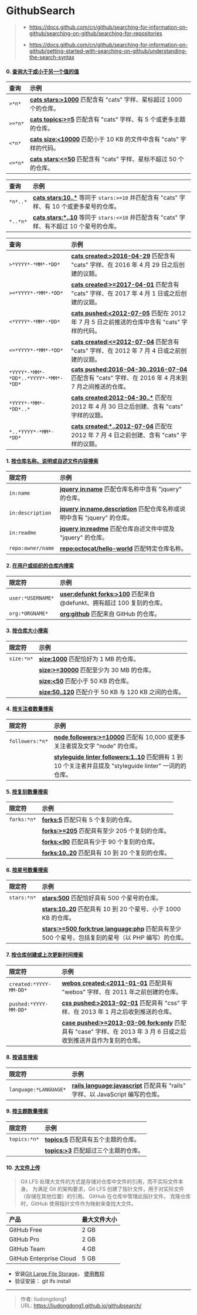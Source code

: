 # GithubSearch


>- https://docs.github.com/cn/github/searching-for-information-on-github/searching-on-github/searching-for-repositories
>
>- https://docs.github.com/cn/github/searching-for-information-on-github/getting-started-with-searching-on-github/understanding-the-search-syntax

#### 0. [查询大于或小于另一个值的值](https://docs.github.com/cn/github/searching-for-information-on-github/getting-started-with-searching-on-github/understanding-the-search-syntax#query-for-values-greater-or-less-than-another-value)

| 查询    | 示例                                                         |
| :------ | :----------------------------------------------------------- |
| `>*n*`  | **[cats stars:>1000](https://github.com/search?utf8=✓&q=cats+stars%3A>1000&type=Repositories)** 匹配含有 "cats" 字样、星标超过 1000 个的仓库。 |
| `>=*n*` | **[cats topics:>=5](https://github.com/search?utf8=✓&q=cats+topics%3A>%3D5&type=Repositories)** 匹配含有 "cats" 字样、有 5 个或更多主题的仓库。 |
| `<*n*`  | **[cats size:<10000](https://github.com/search?utf8=✓&q=cats+size%3A<10000&type=Code)** 匹配小于 10 KB 的文件中含有 "cats" 字样的代码。 |
| `<=*n*` | **[cats stars:<=50](https://github.com/search?utf8=✓&q=cats+stars%3A<%3D50&type=Repositories)** 匹配含有 "cats" 字样、星标不超过 50 个的仓库。 |

| 查询     | 示例                                                         |
| :------- | :----------------------------------------------------------- |
| `*n*..*` | **[cats stars:10..\*](https://github.com/search?utf8=✓&q=cats+stars%3A10..\*&type=Repositories)** 等同于 `stars:>=10` 并匹配含有 "cats" 字样、有 10 个或更多星号的仓库。 |
| `*..*n*` | **[cats stars:\*..10](https://github.com/search?utf8=✓&q=cats+stars%3A"\*..10"&type=Repositories)** 等同于 `stars:<=10` 并匹配含有 "cats" 字样、有不超过 10 个星号的仓库。 |

| 查询                                 | 示例                                                         |
| :----------------------------------- | :----------------------------------------------------------- |
| `>*YYYY*-*MM*-*DD*`                  | **[cats created:>2016-04-29](https://github.com/search?utf8=✓&q=cats+created%3A>2016-04-29&type=Issues)** 匹配含有 "cats" 字样、在 2016 年 4 月 29 日之后创建的议题。 |
| `>=*YYYY*-*MM*-*DD*`                 | **[cats created:>=2017-04-01](https://github.com/search?utf8=✓&q=cats+created%3A>%3D2017-04-01&type=Issues)** 匹配含有 "cats" 字样、在 2017 年 4 月 1 日或之后创建的议题。 |
| `<*YYYY*-*MM*-*DD*`                  | **[cats pushed:<2012-07-05](https://github.com/search?q=cats+pushed%3A<2012-07-05&type=Code&utf8=✓)** 匹配在 2012 年 7 月 5 日之前推送的仓库中含有 "cats" 字样的代码。 |
| `<=*YYYY*-*MM*-*DD*`                 | **[cats created:<=2012-07-04](https://github.com/search?utf8=✓&q=cats+created%3A<%3D2012-07-04&type=Issues)** 匹配含有 "cats" 字样、在 2012 年 7 月 4 日或之前创建的议题。 |
| `*YYYY*-*MM*-*DD*..*YYYY*-*MM*-*DD*` | **[cats pushed:2016-04-30..2016-07-04](https://github.com/search?utf8=✓&q=cats+pushed%3A2016-04-30..2016-07-04&type=Repositories)** 匹配含有 "cats" 字样、在 2016 年 4 月末到 7 月之间推送的仓库。 |
| `*YYYY*-*MM*-*DD*..*`                | **[cats created:2012-04-30..\*](https://github.com/search?utf8=✓&q=cats+created%3A2012-04-30..\*&type=Issues)** 匹配在 2012 年 4 月 30 日之后创建、含有 "cats" 字样的议题。 |
| `*..*YYYY*-*MM*-*DD*`                | **[cats created:\*..2012-07-04](https://github.com/search?utf8=✓&q=cats+created%3A\*..2012-07-04&type=Issues)** 匹配在 2012 年 7 月 4 日之前创建、含有 "cats" 字样的议题。 |

#### 1. [按仓库名称、说明或自述文件内容搜索](https://docs.github.com/cn/github/searching-for-information-on-github/searching-on-github/searching-for-repositories#search-by-repository-name-description-or-contents-of-the-readme-file)

| 限定符            | 示例                                                         |
| :---------------- | :----------------------------------------------------------- |
| `in:name`         | [**jquery in:name**](https://github.com/search?q=jquery+in%3Aname&type=Repositories) 匹配仓库名称中含有 "jquery" 的仓库。 |
| `in:description`  | [**jquery in:name,description**](https://github.com/search?q=jquery+in%3Aname%2Cdescription&type=Repositories) 匹配仓库名称或说明中含有 "jquery" 的仓库。 |
| `in:readme`       | [**jquery in:readme**](https://github.com/search?q=jquery+in%3Areadme&type=Repositories) 匹配仓库自述文件中提及 "jquery" 的仓库。 |
| `repo:owner/name` | [**repo:octocat/hello-world**](https://github.com/search?q=repo%3Aoctocat%2Fhello-world) 匹配特定仓库名称。 |

#### 2. [在用户或组织的仓库内搜索](https://docs.github.com/cn/github/searching-for-information-on-github/searching-on-github/searching-for-repositories#search-within-a-users-or-organizations-repositories)

| 限定符            | 示例                                                         |
| :---------------- | :----------------------------------------------------------- |
| `user:*USERNAME*` | [**user:defunkt forks:>100**](https://github.com/search?q=user%3Adefunkt+forks%3A>%3D100&type=Repositories) 匹配来自 @defunkt、拥有超过 100 复刻的仓库。 |
| `org:*ORGNAME*`   | [**org:github**](https://github.com/search?utf8=✓&q=org%3Agithub&type=Repositories) 匹配来自 GitHub 的仓库。 |

#### 3. [按仓库大小搜索](https://docs.github.com/cn/github/searching-for-information-on-github/searching-on-github/searching-for-repositories#search-by-repository-size)

| 限定符     | 示例                                                         |
| :--------- | :----------------------------------------------------------- |
| `size:*n*` | [**size:1000**](https://github.com/search?q=size%3A1000&type=Repositories) 匹配恰好为 1 MB 的仓库。 |
|            | [**size:>=30000**](https://github.com/search?q=size%3A>%3D30000&type=Repositories) 匹配至少为 30 MB 的仓库。 |
|            | [**size:<50**](https://github.com/search?q=size%3A<50&type=Repositories) 匹配小于 50 KB 的仓库。 |
|            | [**size:50..120**](https://github.com/search?q=size%3A50..120&type=Repositories) 匹配介于 50 KB 与 120 KB 之间的仓库。 |

#### 4. [按关注者数量搜索](https://docs.github.com/cn/github/searching-for-information-on-github/searching-on-github/searching-for-repositories#search-by-number-of-followers)

| 限定符          | 示例                                                         |
| :-------------- | :----------------------------------------------------------- |
| `followers:*n*` | [**node followers:>=10000**](https://github.com/search?q=node+followers%3A>%3D10000) 匹配有 10,000 或更多关注者提及文字 "node" 的仓库。 |
|                 | [**styleguide linter followers:1..10**](https://github.com/search?q=styleguide+linter+followers%3A1..10&type=Repositories) 匹配拥有 1 到 10 个关注者并且提及 "styleguide linter" 一词的的仓库。 |

#### 5. [按复刻数量搜索](https://docs.github.com/cn/github/searching-for-information-on-github/searching-on-github/searching-for-repositories#search-by-number-of-forks)

| 限定符      | 示例                                                         |
| :---------- | :----------------------------------------------------------- |
| `forks:*n*` | [**forks:5**](https://github.com/search?q=forks%3A5&type=Repositories) 匹配只有 5 个复刻的仓库。 |
|             | [**forks:>=205**](https://github.com/search?q=forks%3A>%3D205&type=Repositories) 匹配具有至少 205 个复刻的仓库。 |
|             | [**forks:<90**](https://github.com/search?q=forks%3A<90&type=Repositories) 匹配具有少于 90 个复刻的仓库。 |
|             | [**forks:10..20**](https://github.com/search?q=forks%3A10..20&type=Repositories) 匹配具有 10 到 20 个复刻的仓库。 |

#### 6. [按星号数量搜索](https://docs.github.com/cn/github/searching-for-information-on-github/searching-on-github/searching-for-repositories#search-by-number-of-stars)

| 限定符      | 示例                                                         |
| :---------- | :----------------------------------------------------------- |
| `stars:*n*` | [**stars:500**](https://github.com/search?utf8=✓&q=stars%3A500&type=Repositories) 匹配恰好具有 500 个星号的仓库。 |
|             | [**stars:10..20**](https://github.com/search?q=stars%3A10..20+size%3A<1000&type=Repositories) 匹配具有 10 到 20 个星号、小于 1000 KB 的仓库。 |
|             | [**stars:>=500 fork:true language:php**](https://github.com/search?q=stars%3A>%3D500+fork%3Atrue+language%3Aphp&type=Repositories) 匹配具有至少 500 个星号，包括复刻的星号（以 PHP 编写）的仓库。 |

#### 7.  [按仓库创建或上次更新时间搜索](https://docs.github.com/cn/github/searching-for-information-on-github/searching-on-github/searching-for-repositories#search-by-when-a-repository-was-created-or-last-updated)

| 限定符                 | 示例                                                         |
| :--------------------- | :----------------------------------------------------------- |
| `created:*YYYY-MM-DD*` | [**webos created:<2011-01-01**](https://github.com/search?q=webos+created%3A<2011-01-01&type=Repositories) 匹配具有 "webos" 字样、在 2011 年之前创建的仓库。 |
| `pushed:*YYYY-MM-DD*`  | [**css pushed:>2013-02-01**](https://github.com/search?utf8=✓&q=css+pushed%3A>2013-02-01&type=Repositories) 匹配具有 "css" 字样、在 2013 年 1 月之后收到推送的仓库。 |
|                        | [**case pushed:>=2013-03-06 fork:only**](https://github.com/search?q=case+pushed%3A>%3D2013-03-06+fork%3Aonly&type=Repositories) 匹配具有 "case" 字样、在 2013 年 3 月 6 日或之后收到推送并且作为复刻的仓库。 |

#### 8. [按语言搜索](https://docs.github.com/cn/github/searching-for-information-on-github/searching-on-github/searching-for-repositories#search-by-language)

| 限定符                | 示例                                                         |
| :-------------------- | :----------------------------------------------------------- |
| `language:*LANGUAGE*` | [**rails language:javascript**](https://github.com/search?q=rails+language%3Ajavascript&type=Repositories) 匹配具有 "rails" 字样、以 JavaScript 编写的仓库。 |

#### 9. [按主题数量搜索](https://docs.github.com/cn/github/searching-for-information-on-github/searching-on-github/searching-for-repositories#search-by-number-of-topics)

| 限定符       | 示例                                                         |
| :----------- | :----------------------------------------------------------- |
| `topics:*n*` | [**topics:5**](https://github.com/search?utf8=✓&q=topics%3A5&type=Repositories&ref=searchresults) 匹配具有五个主题的仓库。 |
|              | [**topics:>3**](https://github.com/search?utf8=✓&q=topics%3A>3&type=Repositories&ref=searchresults) 匹配超过三个主题的仓库。 |

#### 10. [大文件上传](https://docs.github.com/cn/github/managing-large-files/versioning-large-files)

> Git LFS 处理大文件的方式是存储对仓库中文件的引用，而不实际文件本身。 为满足 Git 的架构要求，Git LFS 创建了指针文件，用于对实际文件（存储在其他位置）的引用。 GitHub 在仓库中管理此指针文件。 克隆仓库时，GitHub 使用指针文件作为映射来查找大文件。

| 产品                    | 最大文件大小 |
| :---------------------- | :----------- |
| GitHub Free             | 2 GB         |
| GitHub Pro              | 2 GB         |
| GitHub Team             | 4 GB         |
| GitHub Enterprise Cloud | 5 GB         |

- 安装[Git Large File Storage](https://github.com/git-lfs/git-lfs/releases/tag/v2.13.3)， [使用教程](https://git-lfs.github.com/)
- 验证安装： git lfs install



---

> 作者: liudongdong1  
> URL: https://liudongdong1.github.io/githubsearch/  

